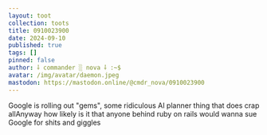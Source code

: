 ```yaml
---
layout: toot
collection: toots
title: 0910023900
date: 2024-09-10
published: true
tags: []
pinned: false
author: ⸸ commander ░ nova ⸸ :~$
avatar: /img/avatar/daemon.jpeg
mastodon: https://mastodon.online/@cmdr_nova/0910023900
---
```


Google is rolling out "gems", some ridiculous AI planner thing that does crap allAnyway how likely is it that anyone behind ruby on rails would wanna sue Google for shits and giggles
